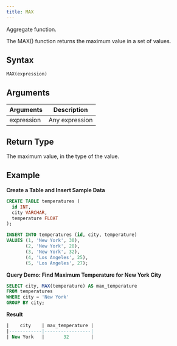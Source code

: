 ```yaml
---
title: MAX
---
```


Aggregate function.

The MAX() function returns the maximum value in a set of values.

## Syntax

```
MAX(expression)
```

## Arguments

| Arguments   | Description |
| ----------- | ----------- |
| expression  | Any expression |

## Return Type

The maximum value, in the type of the value.

## Example

**Create a Table and Insert Sample Data**
```sql
CREATE TABLE temperatures (
  id INT,
  city VARCHAR,
  temperature FLOAT
);

INSERT INTO temperatures (id, city, temperature)
VALUES (1, 'New York', 30),
       (2, 'New York', 28),
       (3, 'New York', 32),
       (4, 'Los Angeles', 25),
       (5, 'Los Angeles', 27);
```

**Query Demo: Find Maximum Temperature for New York City**

```sql
SELECT city, MAX(temperature) AS max_temperature
FROM temperatures
WHERE city = 'New York'
GROUP BY city;
```

**Result**
```sql
|    city    | max_temperature |
|------------|-----------------|
| New York   |       32        |

```
